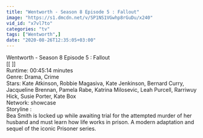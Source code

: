 ```yaml
---
title: "Wentworth - Season 8 Episode 5 : Fallout"
image: "https://s1.dmcdn.net/v/SP1NS1VGwhp8rGuDu/x240"
vid_id: "x7vl7to"
categories: "tv"
tags: ["Wentworth",]
date: "2020-08-26T12:35:05+03:00"
---
```

Wentworth - Season 8 Episode 5 : Fallout  <br>[[  ]]  <br>Runtime: 00:45:14 minutes  <br>Genre: Drama, Crime  <br>Stars: Kate Atkinson, Robbie Magasiva, Kate Jenkinson, Bernard Curry, Jacqueline Brennan, Pamela Rabe, Katrina Milosevic, Leah Purcell, Rarriwuy Hick, Susie Porter, Kate Box  <br>Network: showcase  <br>Storyline :  <br>Bea Smith is locked up while awaiting trial for the attempted murder of her husband and must learn how life works in prison. A modern adaptation and sequel of the iconic Prisoner series.
